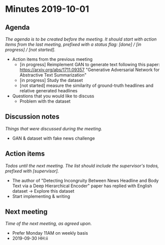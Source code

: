 # Minutes 2019-10-01


## Agenda

_The agenda is to be created before the meeting. It should start with action items from the last meeting, prefixed with a status flag: [done] / [in progress] / [not started]._

  - Action items from the previous meeting
    * [in progress] Reimplement GAN to generate text following this paper: https://arxiv.org/abs/1711.09357 "Generative Adversarial Network for Abstractive Text Summarization"
    * [in progress] Study the dataset
    * [not started] measure the similarity of ground-truth headlines and relative generated headlines
  - Questions that you would like to discuss
  	* Problem with the dataset

## Discussion notes

_Things that were discussed during the meeting._

  - GAN & dataset with fake news challenge


## Action items

_Todos until the next meeting. The list should include the supervisor's todos, prefixed with [supervisor]._

  - The author of "Detecting Incongruity Between News Headline and Body Text via a Deep Hierarchical Encoder" paper has replied with English dataset -> Explore this dataset
  - Start implementing & writing

## Next meeting

_Time of the next meeting, as agreed upon._
  - Prefer Monday 11AM on weekly basis
  - 2019-09-30 HH:ii